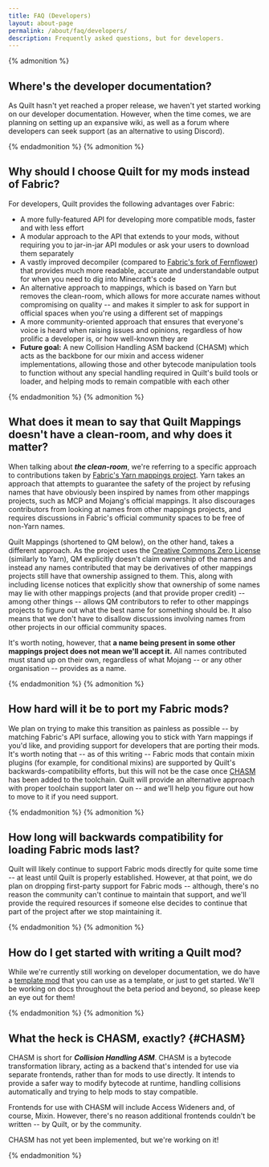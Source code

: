 ```yaml
---
title: FAQ (Developers)
layout: about-page
permalink: /about/faq/developers/
description: Frequently asked questions, but for developers.
---
```


{% admonition %}

## Where's the developer documentation?

As Quilt hasn't yet reached a proper release, we haven't yet started working on our developer documentation. However,
when the time comes, we are planning on setting up an expansive wiki, as well as a forum where developers can seek
support (as an alternative to using Discord).

{% endadmonition %}
{% admonition %}

## Why should I choose Quilt for my mods instead of Fabric?

For developers, Quilt provides the following advantages over Fabric:

* A more fully-featured API for developing more compatible mods, faster and with less effort
* A modular approach to the API that extends to your mods, without requiring you to jar-in-jar API modules or ask your
  users to download them separately
* A vastly improved decompiler (compared to 
  [Fabric's fork of Fernflower](https://github.com/FabricMC/intellij-fernflower)) that provides much more readable,
  accurate and understandable output for when you need to dig into Minecraft's code
* An alternative approach to mappings, which is based on Yarn but removes the clean-room, which allows for more 
  accurate names without compromising on quality -- and makes it simpler to ask for support in official spaces when
  you're using a different set of mappings
* A more community-oriented approach that ensures that everyone's voice is heard when raising issues and opinions,
  regardless of how prolific a developer is, or how well-known they are
* **Future goal:** A new Collision Handling ASM backend (CHASM) which acts as the backbone for our mixin and access 
  widener implementations, allowing those and other bytecode manipulation tools to function without any special handling
  required in Quilt's build tools or loader, and helping mods to remain compatible with each other

{% endadmonition %}
{% admonition %}

## What does it mean to say that Quilt Mappings doesn't have a clean-room, and why does it matter?

When talking about _**the clean-room**_, we're referring to a specific approach to contributions taken by
[Fabric's Yarn mappings project](https://github.com/FabricMC/yarn). Yarn takes an approach that attempts to guarantee
the safety of the project by refusing names that have obviously been inspired by names from other mappings projects,
such as MCP and Mojang's official mappings. It also discourages contributors from looking at names from other mappings
projects, and requires discussions in Fabric's official community spaces to be free of non-Yarn names.

Quilt Mappings (shortened to QM below), on the other hand, takes a different approach. As the project uses the 
[Creative Commons Zero License](https://creativecommons.org/share-your-work/public-domain/cc0/) (similarly to Yarn),
QM explicitly doesn't claim ownership of the names and instead any names contributed that may be derivatives of other
mappings projects still have that ownership assigned to them. This, along with including license notices that 
explicitly show that ownership of some names may lie with other mappings projects (and that provide proper credit) -- 
among other things -- allows QM contributors to refer to other mappings projects to figure out what the best name for 
something should be. It also means that we don't have to disallow discussions involving names from other projects in
our official community spaces.

It's worth noting, however, that **a name being present in some other mappings project does not mean we'll accept it.**
All names contributed must stand up on their own, regardless of what Mojang -- or any other organisation -- provides as
a name.

{% endadmonition %}
{% admonition %}

## How hard will it be to port my Fabric mods?

We plan on trying to make this transition as painless as possible -- by matching Fabric's API surface, allowing you to
stick with Yarn mappings if you'd like, and providing support for developers that are porting their mods. It's worth
noting that -- as of this writing -- Fabric mods that contain mixin plugins (for example, for conditional mixins)  are 
supported by Quilt's backwards-compatibility efforts, but this will not be the case once [CHASM](#CHASM) has been 
added to the toolchain. Quilt will provide an alternative approach with proper toolchain support later on -- and we'll 
help you figure out how to move to it if you need support.

{% endadmonition %}
{% admonition %}

## How long will backwards compatibility for loading Fabric mods last?

Quilt will likely continue to support Fabric mods directly for quite some time -- at least until Quilt is properly
established. However, at that point, we do plan on dropping first-party support for Fabric mods -- although, there's 
no reason the community can't continue to maintain that support, and we'll provide the required resources if someone 
else decides to continue that part of the project after we stop maintaining it.

{% endadmonition %}
{% admonition %}

## How do I get started with writing a Quilt mod?

While we're currently still working on developer documentation, we do have a
[template mod](https://github.com/QuiltMC/quilt-template-mod) that you can use as a template, or just to get started.
We'll be working on docs throughout the beta period and beyond, so please keep an eye out for them!

{% endadmonition %}
{% admonition %}

## What the heck is CHASM, exactly? {#CHASM}

CHASM is short for **_Collision Handling ASM_**. CHASM is a bytecode transformation library, acting as a backend that's
intended for use via separate frontends, rather than for mods to use directly. It intends to provide a safer way to
modify bytecode at runtime, handling collisions automatically and trying to help mods to stay compatible.

Frontends for use with CHASM will include Access Wideners and, of course, Mixin. However, there's no reason additional
frontends couldn't be written -- by Quilt, or by the community.

CHASM has not yet been implemented, but we're working on it!

{% endadmonition %}
